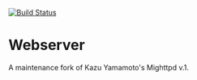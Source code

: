 [![Build Status](https://secure.travis-ci.org/JohnLato/webserver.png?branch=master)](http://travis-ci.org/JohnLato/webserver)

Webserver
=========

A maintenance fork of Kazu Yamamoto's Mighttpd v.1.
